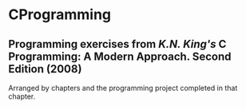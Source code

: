 # CProgramming

## Programming exercises from *K.N. King's* **C Programming: A Modern Approach. Second Edition (2008)**

Arranged by chapters and the programming project completed in that chapter.
